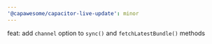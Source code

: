 ```yaml
---
'@capawesome/capacitor-live-update': minor
---
```


feat: add `channel` option to `sync()` and `fetchLatestBundle()` methods
